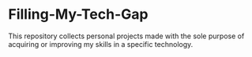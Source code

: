 # Filling-My-Tech-Gap
This repository collects personal projects made with the sole purpose of acquiring or improving my skills in a specific technology.

